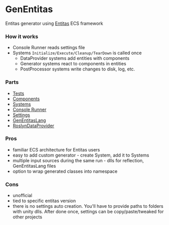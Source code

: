 # GenEntitas
Entitas generator using [Entitas](https://github.com/sschmid/Entitas-CSharp) ECS framework

### How it works
  - Console Runner reads settings file
  - Systems `Initialize/Execute/Cleanup/TearDown` is called once
    - DataProvider systems add entities with components
    - Generator systems react to components in entities
    - PostProcessor systems write changes to disk, log, etc.

### Parts
  - [Tests](./Tests)
  - [Components](./Components.Core.Components)
  - [Systems](./GenEntitas.Core.Systems)
  - [Console Runner](./GenEntitas.Runner.Console)
  - [Settings](GenEntitasSettings)
  - [GenEntitasLang](./GenEntitas.DataProvider.GenEntitasLang.Parser)
  - [RoslynDataProvider](./GenEntitas.DataProvider.Roslyn.Systems)


### Pros
  - familiar ECS architecture for Entitas users
  - easy to add custom generator - create System, add it to Systems
  - multiple input sources during the same run - dlls for reflection, GenEntitasLang files
  - option to wrap generated classes into namespace

### Cons
  - unofficial
  - tied to specific entitas version
  - there is no settings auto creation. You'll have to provide paths to folders with unity dlls. After done once, settings can be copy/paste/tweaked for other projects
